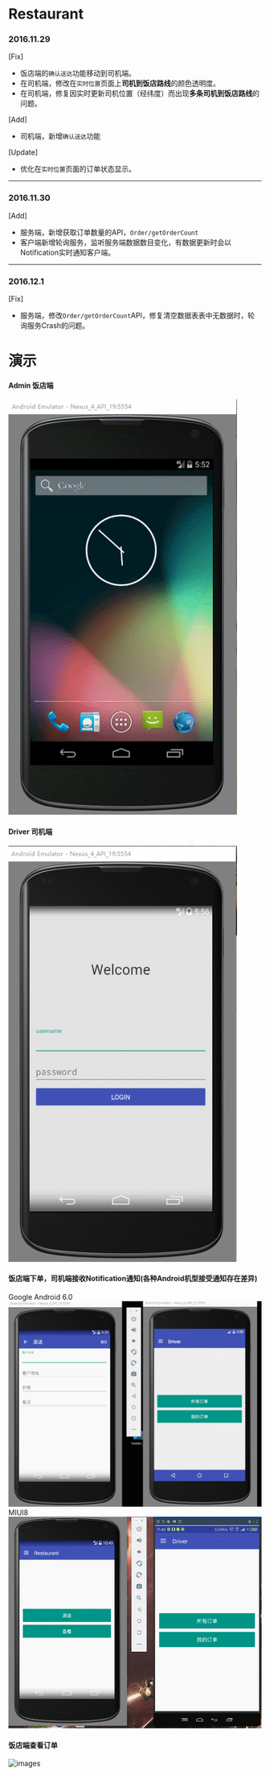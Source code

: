 # Restaurant

### 2016.11.29

[Fix]

 - 饭店端的`确认送达`功能移动到司机端。
 - 在司机端，修改在`实时位置`页面上**司机到饭店路线**的颜色透明度。
 - 在司机端，修复因实时更新司机位置（经纬度）而出现**多条司机到饭店路线**的问题。

[Add]

 - 司机端，新增`确认送达`功能

[Update]

 - 优化在`实时位置`页面的订单状态显示。
 


----------


### 2016.11.30

[Add]

 - 服务端，新增获取订单数量的API，`Order/getOrderCount`
 - 客户端新增轮询服务，监听服务端数据数目变化，有数据更新时会以Notification实时通知客户端。


----------


### 2016.12.1

[Fix]

 - 服务端，修改`Order/getOrderCount`API，修复清空数据表表中无数据时，轮询服务Crash的问题。


# 演示

#### Admin 饭店端
![images](https://github.com/gaoyuyu/Restaurant/raw/master/captures/admin.gif)

#### Driver 司机端
![images](https://github.com/gaoyuyu/Restaurant/raw/master/captures/driver.gif)

#### 饭店端下单，司机端接收Notification通知(各种Android机型接受通知存在差异)
Google Android 6.0
![images](https://github.com/gaoyuyu/Restaurant/raw/master/captures/notification.gif)
MIUI8
![images](https://github.com/gaoyuyu/Restaurant/raw/master/captures/notification_real.gif)
#### 饭店端查看订单
![images](https://github.com/gaoyuyu/Restaurant/raw/master/captures/admin_check_order.gif)

 